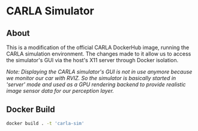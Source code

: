 
# CARLA Simulator

## About
This is a modification of the official CARLA DockerHub image, running the CARLA simulation environment.
The changes made to it allow us to access the simulator's GUI via the host's X11 server through Docker isolation.

*Note: Displaying the CARLA simulator's GUI is not in use anymore because we monitor our car with RVIZ.
So the simulator is basically started in 'server' mode and used as a GPU rendering backend to provide
realistic image sensor data for our perception layer.*

## Docker Build

```sh
docker build . -t 'carla-sim'
```
